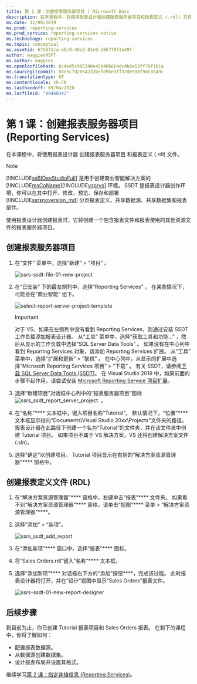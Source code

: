 ```yaml
---
title: 第 1 课：创建报表服务器项目 | Microsoft Docs
description: 在本课程中，将使用报表设计器创建报表服务器项目和报表定义 (.rdl) 文件。
ms.date: 12/09/2019
ms.prod: reporting-services
ms.prod_service: reporting-services-native
ms.technology: reporting-services
ms.topic: conceptual
ms.assetid: 675671ca-e6c9-48a2-82e9-386778f3a49f
author: maggiesMSFT
ms.author: maggies
ms.openlocfilehash: 6c4ed5c985340e45b46b664dc4b6a53ff70f1b1a
ms.sourcegitcommit: 83e5cfd2654233befd95e3ff37de936f9dc8549c
ms.translationtype: HT
ms.contentlocale: zh-CN
ms.lasthandoff: 09/04/2020
ms.locfileid: "89468342"
---
```

# <a name="lesson-1-create-a-report-server-project-reporting-services"></a>第 1 课：创建报表服务器项目 (Reporting Services)

在本课程中，将使用报表设计器  创建报表服务器项目  和报表定义 (.rdl)  文件。

> [!NOTE]
> [!INCLUDE[ssBIDevStudioFull](../includes/ssbidevstudiofull-md.md)] 是用于创建商业智能解决方案的 [!INCLUDE[msCoName](../includes/msconame-md.md)][!INCLUDE[vsprvs](../includes/vsprvs-md.md)] 环境。 SSDT 是报表设计器创作环境，你可以在其中打开、修改、预览、保存和部署 [!INCLUDE[ssrsnoversion_md](../includes/ssrsnoversion-md.md)] 分页报表定义、共享数据源、共享数据集和报表部件。

使用报表设计器创建报表时，它将创建一个包含报表文件和报表使用的其他资源文件的报表服务器项目。

## <a name="to-create-a-report-server-project"></a>创建报表服务器项目
  
1. 在“文件”  菜单中，选择“新建”   > “项目”  。  

    ![ssrs-ssdt-file-01-new-project](../reporting-services/media/ssrs-ssdt-file-01-new-project.png)
  
2. 在“已安装”  下的最左侧列中，选择“Reporting Services”  。 在某些情况下，可能会在“商业智能”  组下。

    ![select-report-server-project-template](../reporting-services/media/lesson-1-creating-a-report-server-project-reporting-services/select-report-server-project-template.png)

    > [!IMPORTANT]
    > 对于 VS，如果在左侧列中没有看到 Reporting Services，则通过安装 SSDT 工作负载添加报表设计器。 从“工具”  菜单中，选择“获取工具和功能...”  ，然后从显示的工作负载中选择“SQL Server Data Tools”  。 如果没有在中心列中看到 Reporting Services 对象，请添加 Reporting Services 扩展。 从“工具”  菜单中，选择“扩展和更新”   > “联机”  。 在中心列中，从显示的扩展中选择“Microsoft Reporting Services 项目”   > “下载”  。 有关 SSDT，请参阅[下载 SQL Server Data Tools (SSDT)](../ssdt/download-sql-server-data-tools-ssdt.md)。 在 Visual Studio 2019 中，如果前面的步骤不起作用，请尝试安装 [Microsoft Reporting Service 项目扩展](https://marketplace.visualstudio.com/items?itemName=ProBITools.MicrosoftReportProjectsforVisualStudio)。


3. 选择“新建项目”对话框中心列中的“报表服务器项目”图标 &nbsp;&nbsp;![ssrs_ssdt_report_server_project](media/ssrs-ssdt-report-server-project.png)&nbsp;&nbsp;。

4. 在“名称”**** 文本框中，键入项目名称“Tutorial”。 默认情况下，“位置”**** 文本框显示指向“Documents\Visual Studio 20xx\Projects\"文件夹的路径。 报表设计器在此路径下创建一个名为“Tutorial”的文件夹，并在该文件夹中创建 Tutorial 项目。 如果项目不属于 VS 解决方案，VS 还将创建解决方案文件 (.sln)。

5. 选择“确定”以创建项目。 Tutorial 项目显示在右侧的“解决方案资源管理器”**** 窗格中。
  
## <a name="creating-a-report-definition-file-rdl"></a>创建报表定义文件 (RDL)  
  
1. 在“解决方案资源管理器”**** 窗格中，右键单击“报表”**** 文件夹。 如果看不到“解决方案资源管理器”**** 窗格，请单击“视图”**** 菜单 > “解决方案资源管理器”****。

2. 选择“添加” > “新项”。

    ![ssrs_ssdt_add_report](../reporting-services/media/ssrs-ssdt-add-report.png)

3. 在“添加新项”**** 窗口中，选择“报表”**** 图标。

4. 将“Sales Orders.rdl”键入“名称”**** 文本框。

5. 选择“添加新项”**** 对话框右下方的“添加”按钮****，完成该过程。 此时报表设计器将打开，并在“设计”视图中显示“Sales Orders”报表文件。

    ![ssrs-ssdt-01-new-report-designer](media/ssrs-ssdt-01-new-report-designer.png)

## <a name="next-steps"></a>后续步骤

到目前为止，你已创建 Tutorial 报表项目和 Sales Orders 报表。 在剩下的课程中，你将了解如何：

- 配置报表数据源。
- 从数据源创建数据集。
- 设计报表布局并设置其格式。

继续学习[第 2 课：指定连接信息 (Reporting Services)](../reporting-services/lesson-2-specifying-connection-information-reporting-services.md)。

